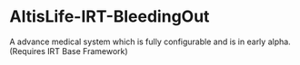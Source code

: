 # AltisLife-IRT-BleedingOut
A advance medical system which is fully configurable and is in early alpha. (Requires IRT Base Framework)
